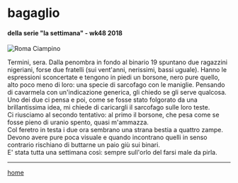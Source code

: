 # bagaglio  

#### della serie "la settimana" - wk48 2018  
![](http://interarete.updog.co/interarete119.png "Roma Ciampino") 

Termini, sera. Dalla penombra in fondo al binario 19 spuntano due ragazzini nigeriani, forse due fratelli (sui vent'anni, nerissimi, bassi uguale). Hanno le espressioni sconcertate e tengono in piedi un borsone, nero pure quello, alto poco meno di loro: una specie di sarcofago con le maniglie. Pensando di cavarmela con un'indicazione generica,  gli chiedo se gli serve qualcosa. Uno dei due ci pensa e poi, come se fosse stato folgorato da una brillantissima idea, mi chiede di caricargli il sarcofago sulle loro teste.  
Ci riusciamo al secondo tentativo: al primo il borsone, che pesa come se fosse pieno di uranio spento, quasi m'ammazza.  
Col feretro in testa i due ora sembrano una strana bestia a quattro zampe. Devono avere pure poca visuale e quando incontrano quelli in senso contrario rischiano di buttarne un paio giù sui binari.  
E' stata tutta una settimana così: sempre sull'orlo del farsi male da pirla.     
   
---  
[home](/interarete.md)    